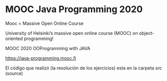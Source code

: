 # MOOC Java Programming 2020
 
Mooc = Massive Open Online Course 

University of Helsinki’s massive open online course (MOOC) on object-oriented programming!

MOOC 2020 OOProgramming with JAVA

https://java-programming.mooc.fi

El código que realizó (la resolución de los ejercicios) esta en la carpeta src (source)
 

